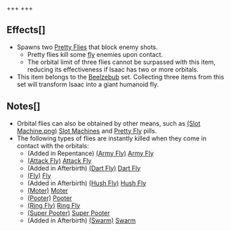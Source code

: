 +++
+++

Effects[]
---------


* Spawns two [Pretty Flies](/wiki/Pretty_Fly "Pretty Fly") that block enemy shots.
	+ Pretty flies kill some [fly](/wiki/Fly "Fly") enemies upon contact.
	+ The orbital limit of three flies cannot be surpassed with this item, reducing its effectiveness if Isaac has two or more orbitals.
* This item belongs to the [Beelzebub](/wiki/Beelzebub "Beelzebub") set. Collecting three items from this set will transform Isaac into a giant humanoid fly.


Notes[]
-------


* Orbital flies can also be obtained by other means, such as [(Slot Machine.png)](https://static.wikia.nocookie.net/bindingofisaacre_gamepedia/images/f/fe/Slot_Machine.png/revision/latest?cb=20210825012434) [Slot Machines](/wiki/Machines#Slot_Machine "Machines") and [Pretty Fly](/wiki/Pill "Pill") pills.
* The following types of flies are instantly killed when they come in contact with the orbitals:
	+ (Added in Repentance) [(Army Fly)](/wiki/Fly#Army_Fly "Army Fly") [Army Fly](/wiki/Fly#Army_Fly "Fly")
	+ [(Attack Fly)](/wiki/Fly#Attack_Fly "Attack Fly") [Attack Fly](/wiki/Fly#Attack_Fly "Fly")
	+ (Added in Afterbirth) [(Dart Fly)](/wiki/Fly#Dart_Fly "Dart Fly") [Dart Fly](/wiki/Fly#Dart_Fly "Fly")
	+ [(Fly)](/wiki/Fly "Fly") [Fly](/wiki/Fly "Fly")
	+ (Added in Afterbirth) [(Hush Fly)](/wiki/Fly#Hush_Fly "Hush Fly") [Hush Fly](/wiki/Fly#Hush_Fly "Fly")
	+ [(Moter)](/wiki/Fly#Moter "Moter") [Moter](/wiki/Fly#Moter "Fly")
	+ [(Pooter)](/wiki/Pooter "Pooter") [Pooter](/wiki/Pooter "Pooter")
	+ [(Ring Fly)](/wiki/Fly#Ring_Fly "Ring Fly") [Ring Fly](/wiki/Fly#Ring_Fly "Fly")
	+ [(Super Pooter)](/wiki/Pooter#Super_Pooter "Super Pooter") [Super Pooter](/wiki/Pooter#Super_Pooter "Pooter")
	+ (Added in Afterbirth) [(Swarm)](/wiki/Fly#Swarm "Swarm") [Swarm](/wiki/Fly#Swarm "Fly")


